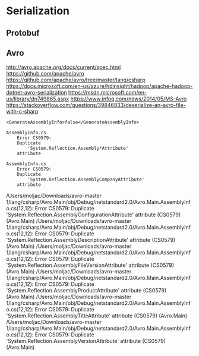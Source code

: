﻿# Serialization

## Protobuf



## Avro

http://avro.apache.org/docs/current/spec.html
https://github.com/apache/avro
https://github.com/apache/avro/tree/master/lang/csharp
https://docs.microsoft.com/en-us/azure/hdinsight/hadoop/apache-hadoop-dotnet-avro-serialization
https://msdn.microsoft.com/en-us/library/dn749865.aspx
https://www.infoq.com/news/2014/05/MS-Avro
https://stackoverflow.com/questions/39846833/deserialize-an-avro-file-with-c-sharp


    <GenerateAssemblyInfo>false</GenerateAssemblyInfo>

    AssemblyInfo.cs
        Error CS0579: 
        Duplicate 
            'System.Reflection.Assembly*Attribute' 
        attribute 

    AssemblyInfo.cs
        Error CS0579: 
        Duplicate 
            'System.Reflection.AssemblyCompanyAttribute' 
        attribute 



/Users/moljac/Downloads/avro-master 1/lang/csharp/Avro.Main/obj/Debug/netstandard2.0/Avro.Main.AssemblyInfo.cs(12,12): Error CS0579: Duplicate 'System.Reflection.AssemblyConfigurationAttribute' attribute (CS0579) (Avro.Main)
/Users/moljac/Downloads/avro-master 1/lang/csharp/Avro.Main/obj/Debug/netstandard2.0/Avro.Main.AssemblyInfo.cs(12,12): Error CS0579: Duplicate 'System.Reflection.AssemblyDescriptionAttribute' attribute (CS0579) (Avro.Main)
/Users/moljac/Downloads/avro-master 1/lang/csharp/Avro.Main/obj/Debug/netstandard2.0/Avro.Main.AssemblyInfo.cs(12,12): Error CS0579: Duplicate 'System.Reflection.AssemblyFileVersionAttribute' attribute (CS0579) (Avro.Main)
/Users/moljac/Downloads/avro-master 1/lang/csharp/Avro.Main/obj/Debug/netstandard2.0/Avro.Main.AssemblyInfo.cs(12,12): Error CS0579: Duplicate 'System.Reflection.AssemblyProductAttribute' attribute (CS0579) (Avro.Main)
/Users/moljac/Downloads/avro-master 1/lang/csharp/Avro.Main/obj/Debug/netstandard2.0/Avro.Main.AssemblyInfo.cs(12,12): Error CS0579: Duplicate 'System.Reflection.AssemblyTitleAttribute' attribute (CS0579) (Avro.Main)
/Users/moljac/Downloads/avro-master 1/lang/csharp/Avro.Main/obj/Debug/netstandard2.0/Avro.Main.AssemblyInfo.cs(12,12): Error CS0579: Duplicate 'System.Reflection.AssemblyVersionAttribute' attribute (CS0579) (Avro.Main)